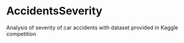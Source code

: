 # AccidentsSeverity
Analysis of severity of car accidents with dataset provided in Kaggle competition 
